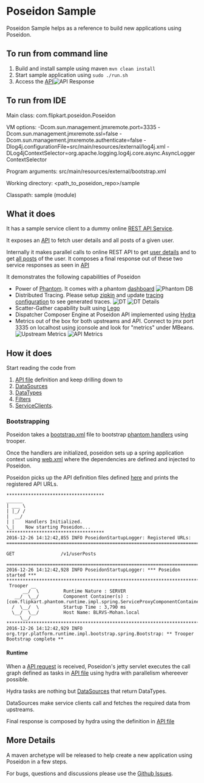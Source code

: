 Poseidon Sample
===============

Poseidon Sample helps as a reference to build new applications using Poseidon.

## To run from command line

1. Build and install sample using maven
```mvn clean install```
2. Start sample application using ```sudo ./run.sh```
3. Access the [API](http://localhost:21000/v1/userPosts?userId=1)![API Response](docs/APIResponse.png)

## To run from IDE

Main class: com.flipkart.poseidon.Poseidon

VM options: -Dcom.sun.management.jmxremote.port=3335 -Dcom.sun.management.jmxremote.ssl=false -Dcom.sun.management.jmxremote.authenticate=false -Dlog4j.configurationFile=src/main/resources/external/log4j.xml -DLog4jContextSelector=org.apache.logging.log4j.core.async.AsyncLoggerContextSelector

Program arguments: src/main/resources/external/bootstrap.xml

Working directory: <path_to_poseidon_repo>/sample

Classpath: sample (module)

## What it does

It has a sample service client to a dummy online [REST API Service](http://jsonplaceholder.typicode.com).

It exposes an [API](http://localhost:21000/v1/userPosts?userId=1) to fetch user details and all posts of a given user.

Internally it makes parallel calls to online REST API to get [user details](http://jsonplaceholder.typicode.com/users/1) and to get [all posts](http://jsonplaceholder.typicode.com/posts?userId=1) of the user. It composes a final response out of these two service responses as seen in [API](http://localhost:21000/v1/userPosts?userId=1)

It demonstrates the following capabilities of Poseidon
+ Power of [Phantom](https://github.com/flipkart/phantom). It comes with a phantom [dashboard](http://localhost:8989/admin/dashboard)
![Phantom DB](docs/PhantomDB.png?raw=true)
+ Distributed Tracing. Please setup [zipkin](http://zipkin.io/pages/quickstart) and update [tracing configuration](src/main/resources/web.xml) to see generated traces.
![DT](docs/DT.png?raw=true)
![DT Details](docs/DTDetails.png?raw=true)
+ Scatter-Gather capability built using [Lego](https://github.com/flipkart-incubator/Lego)
+ Dispatcher Composer Engine at Poseidon API implemented using [Hydra](https://github.com/flipkart-incubator/hydra)
+ Metrics out of the box for both upstreams and API. Connect to jmx port 3335 on localhost using jconsole and look for "metrics" under MBeans.
![Upstream Metrics](docs/MetricsUpstreams.png?raw=true)
![API Metrics](docs/MetricsAPI.png?raw=true)

## How it does

Start reading the code from
 1. [API file](src/main/resources/apis/userPosts.json) definition and keep drilling down to 
 2. [DataSources](src/main/java/com/flipkart/poseidon/sample/datasources)
 3. [DataTypes](src/main/java/com/flipkart/poseidon/sample/datatypes/)
 4. [Filters](src/main/java/com/flipkart/poseidon/sample/api/filters/BotFilter.java)
 5. [ServiceClients](https://github.com/flipkart-incubator/Poseidon/tree/master/sampleSC#poseidon-sample-service-client).

### Bootstrapping

Poseidon takes a [bootstrap.xml](src/main/resources/external/bootstrap.xml) file to bootstrap [phantom handlers](src/main/resources/external/spring-proxy-handler-config.xml) using trooper.

Once the handlers are initialized, poseidon sets up a spring application context using [web.xml](src/main/resources/web.xml) where the dependencies are defined and injected to Poseidon.

Poseidon picks up the API definition files defined [here](src/main/resources/apis/userPosts.json) and prints the registered API URLs.
```
************************************
______ 
| ___ \
| |_/ /
|  __/ 
| |    Handlers Initialized.
\_|    Now starting Poseidon...
************************************
2016-12-26 14:12:42,855 INFO PoseidonStartupLogger: Registered URLs: 
==========================================================================================

GET    				/v1/userPosts

==========================================================================================
2016-12-26 14:12:42,928 INFO PoseidonStartupLogger: *** Poseidon started ***
*************************************************************************
 Trooper __
      __/  \         Runtime Nature : SERVER
   __/  \__/         Component Container(s) : [com.flipkart.phantom.runtime.impl.spring.ServiceProxyComponentContainer] 
  /  \__/  \         Startup Time : 3,790 ms
  \__/  \__/         Host Name: BLRVS-Mohan.local
     \__/
*************************************************************************
2016-12-26 14:12:42,929 INFO org.trpr.platform.runtime.impl.bootstrap.spring.Bootstrap: ** Trooper Bootstrap complete **
```

#### Runtime

When a [API request](http://localhost:21000/v1/userPosts?userId=1) is received, Poseidon's jetty servlet executes the call graph defined as tasks in [API file](https://github.com/flipkart-incubator/Poseidon/blob/master/sample/src/main/resources/apis/userPosts.json#L14) using hydra with parallelism whereever possible.

Hydra tasks are nothing but [DataSources](https://github.com/flipkart-incubator/Poseidon/wiki/Data-Sources) that return DataTypes.

DataSources make service clients call and fetches the required data from upstreams.

Final response is composed by hydra using the definition in [API file](https://github.com/flipkart-incubator/Poseidon/blob/master/sample/src/main/resources/apis/userPosts.json#L29)

## More Details

A maven archetype will be released to help create a new application using Poseidon in a few steps.

For bugs, questions and discussions please use the [Github Issues](https://github.com/flipkart-incubator/Poseidon/issues). 
